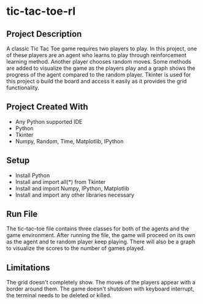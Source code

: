 # tic-tac-toe-rl

## Project Description
A classic Tic Tac Toe game requires two players to play. In this project, one of these players are an agent who learns to play through reinforcement learning method. Another player chooses random moves. Some methods are added to visualize the game as the players play and a graph shows the progress of the agent compared to the random player. Tkinter is used for this project o build the board and access it easily as it provides the grid functionality. 

## Project Created With
* Any Python supported IDE
* Python 
* Tkinter
* Numpy, Random, Time, Matplotlib, IPython 

## Setup
* Install Python
* Install and import all(*) from Tkinter
* Install and import Numpy, IPython, Matplotlib
* Install and import any other libraries necessary

## Run File
The tic-tac-toe file contains three classes for both of the agents and the game environment. After running the file, the game will proceed on its own as the agent and te random player keep playing. There will also be a graph to visualize the scores to the number of games played. 

## Limitations
The grid doesn't completely show. The moves of the players appear with a border around them. The game doesn't shutdown with keyboard interrupt, the terminal needs to be deleted or killed. 

